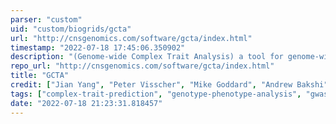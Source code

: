 ```yaml
---
parser: "custom"
uid: "custom/biogrids/gcta"
url: "http://cnsgenomics.com/software/gcta/index.html"
timestamp: "2022-07-18 17:45:06.350902"
description: "(Genome-wide Complex Trait Analysis) a tool for genome-wide complex trait analysis with five main functions: data management, estimation of the genetic relationships from SNPs, mixed linear model analysis of variance explained by the SNPs, estimation of the linkage disequilibrium structure, and GWAS simulation.  GCTA estimates the variance explained by all the SNPs on a chromosome or on the whole genome for a complex trait …"
repo_url: "http://cnsgenomics.com/software/gcta/index.html"
title: "GCTA"
credit: ["Jian Yang", "Peter Visscher", "Mike Goddard", "Andrew Bakshi"]
tags: ["complex-trait-prediction", "genotype-phenotype-analysis", "gwas-analysis", "genomics"]
date: "2022-07-18 21:23:31.818457"
---
```

